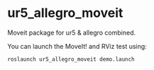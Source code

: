 # ur5_allegro_moveit
Moveit package for ur5 &amp; allegro combined.

You can launch the MoveIt! and RViz test using:

```
roslaunch ur5_allegro_moveit demo.launch
```

